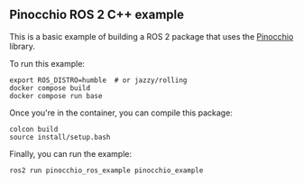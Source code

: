 ## Pinocchio ROS 2 C++ example

This is a basic example of building a ROS 2 package that uses the [Pinocchio](https://github.com/stack-of-tasks/pinocchio) library.

To run this example:

```shell
export ROS_DISTRO=humble  # or jazzy/rolling
docker compose build
docker compose run base
```

Once you're in the container, you can compile this package:

```shell
colcon build
source install/setup.bash
```

Finally, you can run the example:

```shell
ros2 run pinocchio_ros_example pinocchio_example
```
